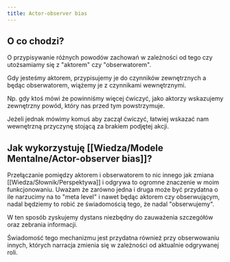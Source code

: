```yaml
---
title: Actor-observer bias
---
```


 ## O co chodzi?
O przypisywanie różnych powodów zachowań w zależności od tego czy utożsamiamy się z "aktorem" czy "obserwatorem".

Gdy jesteśmy aktorem, przypisujemy je do czynników zewnętrznych a będąc obserwatorem, wiążemy je z czynnikami wewnętrznymi.

Np. gdy ktoś mówi że powinniśmy więcej ćwiczyć, jako aktorzy wskazujemy zewnętrzny powód, który nas przed tym powstrzymuje. 

Jeżeli jednak mówimy komuś aby zaczął ćwiczyć, łatwiej wskazać nam wewnętrzną przyczynę stojącą za brakiem podjętej akcji.


 ## Jak wykorzystuję [[Wiedza/Modele Mentalne/Actor-observer bias]]?

Przełączanie pomiędzy aktorem i obserwatorem to nic innego jak zmiana [[Wiedza/Słownik/Perspektywa]] i odgrywa to ogromne znaczenie w moim funkcjonowaniu. Uważam że zarówno jedna i druga może być przydatna o ile narzucimy na to "meta level" i nawet będąc aktorem czy obserwującym, nadal będziemy to robić ze świadomością tego, że nadal "obserwujemy".

W ten sposób zyskujemy dystans niezbędny do zauważenia szczegółów oraz zebrania informacji. 

Świadomość tego mechanizmu jest przydatna również przy obserwowaniu innych, których narracja zmienia się w zależności od aktualnie odgrywanej roli.